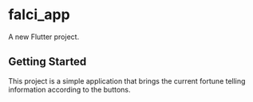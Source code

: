# falci_app

A new Flutter project.

## Getting Started

This project is a simple application that brings the current fortune telling information according to the buttons.